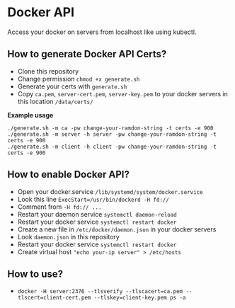 # Docker API
Access your docker on servers from localhost like using kubectl.

## How to generate Docker API Certs?
- Clone this repository
- Change permission `chmod +x generate.sh`
- Generate your certs with `generate.sh`
- Copy `ca.pem`, `server-cert.pem`, `server-key.pem` to your docker servers in this location `/data/certs/`

**Example usage**
```
./generate.sh -m ca -pw change-your-ramdon-string -t certs -e 900
./generate.sh -m server -h server -pw change-your-ramdon-string -t certs -e 900
./generate.sh -m client -h client -pw change-your-ramdon-string -t certs -e 900
```

## How to enable Docker API?
- Open your docker.service `/lib/systemd/system/docker.service`
- Look this line `ExecStart=/usr/bin/dockerd -H fd://`
- Comment from `-H fd:// ...`
- Restart your daemon service `systemctl daemon-reload`
- Restart your docker service `systemctl restart docker`
- Create a new file in `/etc/docker/daemon.json` in your docker servers
- Look `daemon.json` in this repository
- Restart your docker service `systemctl restart docker`
- Create virtual host `"echo your-ip server" > /etc/hosts`

## How to use?
- `docker -H server:2376 --tlsverify --tlscacert=ca.pem --tlscert=client-cert.pem --tlskey=client-key.pem ps -a`
